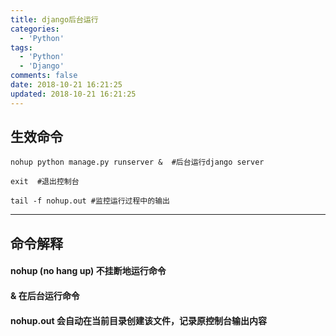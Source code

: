 ```yaml
---
title: django后台运行
categories:
  - 'Python'
tags:
  - 'Python'
  - 'Django'
comments: false
date: 2018-10-21 16:21:25
updated: 2018-10-21 16:21:25
---
```

## 生效命令
```
nohup python manage.py runserver &  #后台运行django server

exit  #退出控制台

tail -f nohup.out #监控运行过程中的输出
```
<hr>

## 命令解释
#### nohup (no hang up) 不挂断地运行命令
#### & 在后台运行命令
#### nohup.out  会自动在当前目录创建该文件，记录原控制台输出内容

